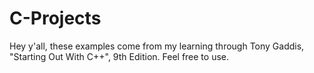 # C-Projects
Hey y'all, these examples come from my learning through Tony Gaddis, "Starting Out With C++", 9th Edition. Feel free to use.
